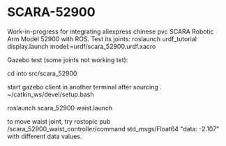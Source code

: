 # SCARA-52900
Work-in-progress for integrating aliexpress chinese pvc SCARA Robotic Arm Model 52900 with ROS. 
Test its joints:  roslaunch urdf_tutorial display.launch model:=urdf/scara_52900.urdf.xacro

Gazebo test (some joints not working tet): 

cd into src/scara_52900

start gazebo client in another terminal after sourcing . ~/catkin_ws/devel/setup.bash

roslaunch scara_52900 waist.launch

to move waist joint, try rostopic pub /scara_52900_waist_controller/command std_msgs/Float64 "data: -2.107" with different data values.
